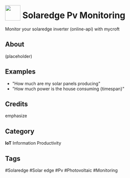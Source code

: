 # <img src="https://raw.githack.com/FortAwesome/Font-Awesome/master/svgs/solid/solar-panel.svg" card_color="#22A7F0" width="50" height="50" style="vertical-align:bottom"/> Solaredge Pv Monitoring
Monitor your solaredge inverter (online-api) with mycroft

## About
(placeholder)

## Examples
* "How much are my solar panels producing"
* "How much power is the house consuming {timespan}"

## Credits
emphasize

## Category
**IoT**
Information
Productivity

## Tags
#Solaredge
#Solar edge
#Pv
#Photovoltaic
#Monitoring

